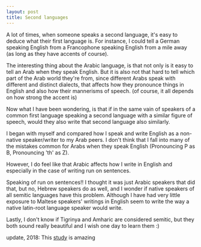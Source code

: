 ```yaml
---
layout: post
title: Second languages
---
```


A lot of times, when someone speaks a second language, it's easy to deduce what their first language is. For instance, I could tell a German speaking English from a Francophone speaking English from a mile away (as long as they have accents of course).

The interesting thing about the Arabic language, is that not only is it easy to tell an Arab when they speak English. But it is also not that hard to tell which part of the Arab world they're from, since different Arabs speak with different and distinct dialects, that affects how they pronounce things in English and also how their mannerisms of speech. (of course, it all depends on how strong the accent is)

Now what I have been wondering, is that if in the same vain of speakers of a common first language speaking a second language with a similar figure of speech, would they also write that second language also similarly.

I began with myself and compared how I speak and write English as a non-native speaker/writer to my Arab peers. I don't think that I fall into many of the mistakes common for Arabs when they speak English (Pronouncing P as B, Pronouncing 'th' as Z).

However, I do feel like that Arabic affects how I write in English and especially in the case of writing run on sentences.

Speaking of run on sentences!! I thought it was just Arabic speakers that did that, but no, Hebrew speakers do as well, and I wonder if native speakers of all semitic languages have this problem. Although I have had very little exposure to Maltese speakers' writings in English seem to write the way a native latin-root language speaker would write.

Lastly, I don't know if Tigrinya and Amharic are considered semitic, but they both sound really beautiful and I wish one day to learn them :)

update, 2018: This [study](http://www.nadasisland.com/languageacq-erroranalysis.html) is amazing
